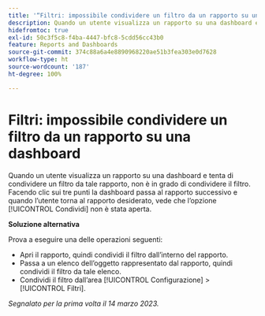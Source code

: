 ```yaml
---
title: '“Filtri: impossibile condividere un filtro da un rapporto su una dashboard”'
description: Quando un utente visualizza un rapporto su una dashboard e tenta di condividere un filtro da tale rapporto, non è in grado di condividere il filtro. Facendo clic sui tre punti la dashboard passa al rapporto successivo e quando l’utente torna al rapporto desiderato, vede che l’opzione Condividi non è stata aperta.
hidefromtoc: true
exl-id: 50c3f5c8-f4ba-4447-bfc8-5cdd56cc43b0
feature: Reports and Dashboards
source-git-commit: 374c88a6a4e8890968220ae51b3fea303e0d7628
workflow-type: ht
source-wordcount: '187'
ht-degree: 100%

---
```


# Filtri: impossibile condividere un filtro da un rapporto su una dashboard

<!--Requested article: Valid issue, won't fix:-->

Quando un utente visualizza un rapporto su una dashboard e tenta di condividere un filtro da tale rapporto, non è in grado di condividere il filtro. Facendo clic sui tre punti la dashboard passa al rapporto successivo e quando l’utente torna al rapporto desiderato, vede che l’opzione [!UICONTROL Condividi] non è stata aperta.

**Soluzione alternativa**

Prova a eseguire una delle operazioni seguenti:

* Apri il rapporto, quindi condividi il filtro dall’interno del rapporto.
* Passa a un elenco dell’oggetto rappresentato dal rapporto, quindi condividi il filtro da tale elenco.
* Condividi il filtro dall’area [!UICONTROL Configurazione] > [!UICONTROL Filtri].

_Segnalato per la prima volta il 14 marzo 2023._
